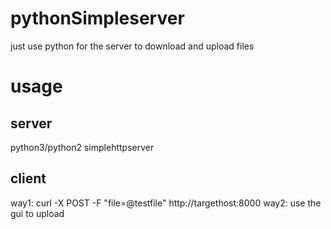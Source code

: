 # pythonSimpleserver
just use python for the server to download and upload files

# usage
## server
python3/python2 simplehttpserver

## client
way1:
curl -X POST -F "file=@testfile" http://targethost:8000
way2:
use the gui to upload
